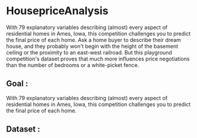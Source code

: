 # HousepriceAnalysis
With 79 explanatory variables describing (almost) every aspect of residential homes in Ames, Iowa, this competition challenges you to predict the final price of each home.
Ask a home buyer to describe their dream house, and they probably won't begin with the height of the basement ceiling or the proximity to an east-west railroad. But this playground competition's dataset proves that much more influences price negotiations than the number of bedrooms or a white-picket fence.

## Goal :
With 79 explanatory variables describing (almost) every aspect of residential homes in Ames, Iowa, this competition challenges you to predict the final price of each home.

## Dataset :
